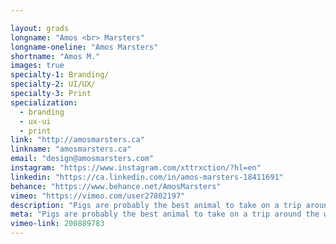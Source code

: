 ```yaml
---

layout: grads
longname: "Amos <br> Marsters"
longname-oneline: "Amos Marsters"
shortname: "Amos M."
images: true
specialty-1: Branding/
specialty-2: UI/UX/
specialty-3: Print
specialization:
  - branding
  - ux-ui
  - print
link: "http://amosmarsters.ca"
linkname: "amosmarsters.ca"
email: "design@amosmarsters.com"
instagram: "https://www.instagram.com/xttrxction/?hl=en"
linkedin: "https://ca.linkedin.com/in/amos-marsters-18411691"
behance: "https://www.behance.net/AmosMarsters"
vimeo: "https://vimeo.com/user27802197"
description: "Pigs are probably the best animal to take on a trip around the world. Design is that place you come back to and it always feels like home."
meta: "Pigs are probably the best animal to take on a trip around the world. Design is that place you comeback to and it always feels like home."
vimeo-link: 200889783
---
```

